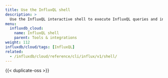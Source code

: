 ```yaml
---
title: Use the InfluxQL shell
description: >
  Use the InfluxQL interactive shell to execute InfluxQL queries and interact with InfluxDB.
menu:
  influxdb_cloud:
    name: InfluxQL shell
    parent: Tools & integrations
weight: 112
influxdb/cloud/tags: [InfluxQL]
related:
  - /influxdb/cloud/reference/cli/influx/v1/shell/
---
```


{{< duplicate-oss >}}